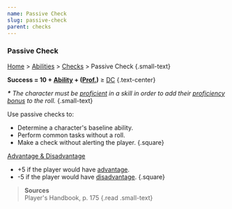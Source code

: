 ```yaml
---
name: Passive Check
slug: passive-check
parent: checks
---
```

### Passive Check
[Home](dm-operations-center) > [Abilities](abilities) > [Checks](checks) > Passive Check {.small-text}

**Success = 10 + [Ability](ability-modifier) + ([Prof.](proficiency-bonus))** ≥ [DC](difficulty-class) {.text-center}

***\*** The character must be [proficient](proficiency-bonus) in a skill in order to add their [proficiency bonus](proficiency-bonus) to the roll.* {.small-text}

Use passive checks to:
- Determine a character's baseline ability.
- Perform common tasks without a roll.
- Make a check without alerting the player.
{.square}

[Advantage & Disadvantage](advantage-disadvantage)
- +5 if the player would have [advantage](advantage-disadvantage).
- -5 if the player would have [disadvantage](advantage-disadvantage).
{.square}

> **Sources** <br/>
> Player's Handbook, p. 175
{.read .small-text}

